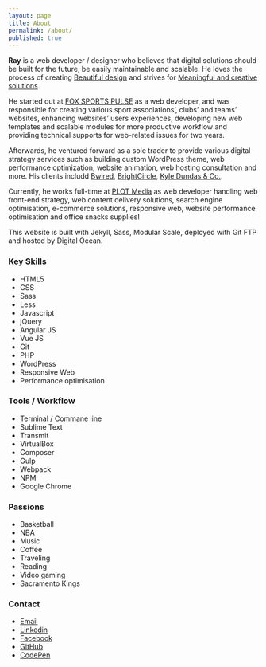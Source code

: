 ```yaml
---
layout: page
title: About
permalink: /about/
published: true
---
```



**Ray** is a web developer / designer who believes that digital solutions should be built for the future, be easily maintainable and scalable. He loves the process of creating [Beautiful design](http://www.awwwards.com/) and strives for [Meaningful and creative solutions](https://designtoimprovelife.dk/).

He started out at [FOX SPORTS PULSE](http://www.foxsportspulse.com/) as a web developer, and was responsible for creating various sport associations’, clubs’ and teams’ websites, enhancing websites’ users experiences, developing new web templates and scalable modules for more productive workflow and providing technical supports for web-related issues for two years.

Afterwards, he ventured forward as a sole trader to provide various digital strategy services such as building custom WordPress theme, web performance optimization, website animation, web hosting consultation and more. His clients includd [Bwired](http://www.bwired.com.au/), [BrightCircle](http://www.brightcircle.com.au/), [Kyle Dundas & Co.](http://kyledundas.com/).

Currently, he works full-time at [PLOT Media](http://plot.net.au) as web developer handling web front-end strategy, web content delivery solutions, search engine optimisation, e-commerce solutions, responsive web, website performance optimisation and office snacks supplies! 

This website is built with Jekyll, Sass, Modular Scale, deployed with Git FTP and hosted by Digital Ocean.

### Key Skills
- HTML5
- CSS
- Sass
- Less
- Javascript
- jQuery
- Angular JS
- Vue JS
- Git
- PHP
- WordPress
- Responsive Web
- Performance optimisation

### Tools / Workflow
- Terminal / Commane line
- Sublime Text
- Transmit 
- VirtualBox
- Composer
- Gulp
- Webpack
- NPM
- Google Chrome

### Passions
- Basketball 
- NBA 
- Music 
- Coffee 
- Traveling
- Reading 
- Video gaming 
- Sacramento Kings

### Contact

- [Email](mailto:connect@ray-tsai.com) 
- [Linkedin](http://au.linkedin.com/in/mingraytsai)
- [Facebook](https://www.facebook.com/connectraytsai) 
- [GitHub](https://github.com/mingjuitsai) 
- [CodePen](https://codepen.io/raytsai/)
